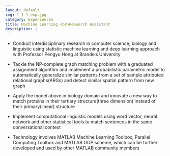 ```yaml
---
layout: default
img: 1-1-1-exp.jpg
category: Experiences
title: Machine Learning <br>Research Assistant
description: |
---
```


* Conduct interdisciplinary research in computer science, biology and linguistic using statistic machine learning and deep learning approach with Professor Pengyu Hong at Brandeis University

* Tackle the NP-complete graph matching problem with a graduated assignment algorithm and implement a probabilistic parametric model to automatically generalize similar patterns from a set of sample attributed relational graphs(ARGs) and detect similar spatial pattern from new graph

* Apply the model above in biology domain and innovate a new way to match proteins in their tertiary structure(three dimension) instead of their primary(linear) structure

* Implement computational linguistic models using word vector, neural network and other statistical tools to match sentences in the same conversational context

* Technology involves MATLAB Machine Learning Toolbox, Parallel Computing Toolbox and MATLAB OOP scheme, which can be further developed and used by other MATLAB community members
